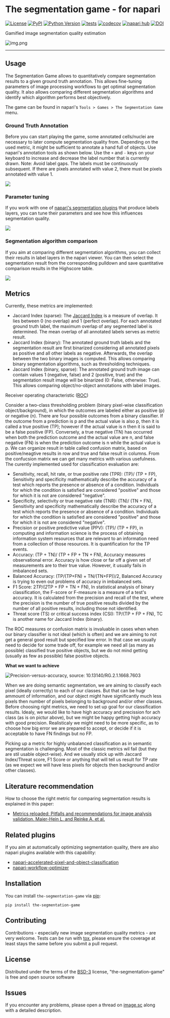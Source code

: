 # The segmentation game - for napari

[![License](https://img.shields.io/pypi/l/the-segmentation-game.svg?color=green)](https://github.com/haesleinhuepf/the-segmentation-game/raw/main/LICENSE)
[![PyPI](https://img.shields.io/pypi/v/the-segmentation-game.svg?color=green)](https://pypi.org/project/the-segmentation-game)
[![Python Version](https://img.shields.io/pypi/pyversions/the-segmentation-game.svg?color=green)](https://python.org)
[![tests](https://github.com/haesleinhuepf/the-segmentation-game/workflows/tests/badge.svg)](https://github.com/haesleinhuepf/the-segmentation-game/actions)
[![codecov](https://codecov.io/gh/haesleinhuepf/the-segmentation-game/branch/main/graph/badge.svg)](https://codecov.io/gh/haesleinhuepf/the-segmentation-game)
[![napari hub](https://img.shields.io/endpoint?url=https://api.napari-hub.org/shields/the-segmentation-game)](https://napari-hub.org/plugins/the-segmentation-game)
[![DOI](https://zenodo.org/badge/DOI/10.5281/zenodo.6588373.svg)](https://doi.org/10.5281/zenodo.6588373)

Gamified image segmentation quality estimation

![img.png](https://github.com/haesleinhuepf/the-segmentation-game/raw/main/images/screencast.gif)

----------------------------------

## Usage

The Segmentation Game allows to quantitatively compare segmentation results to a given ground truth annotation.
This allows fine-tuning parameters of image processing workflows to get optimal segmentation quality. 
It also allows comparing different segmentation algorithms and identify which algorithm performs best objectively.

The game can be found in napari's `Tools > Games > The Segmentation Game` menu.

### Ground Truth Annotation

Before you can start playing the game, some annotated cells/nuclei are necessary to later compute segmentation quality from.
Depending on the used metric, it might be sufficient to annotate a hand full of objects. 
Use napari's annotation tools as shown below. 
Use the `+` and `-` keys on your keyboard to increase and decrease the label number that is currently drawn.
Note: Avoid label gaps. The labels must be continuously subsequent. If there are pixels annotated with value 2, there must be pixels annotated with value 1.

![](https://github.com/haesleinhuepf/the-segmentation-game/raw/main/images/annotation.gif)

### Parameter tuning

If you work with one of [napari's segmentation plugins](https://www.napari-hub.org/?search=segmentation&sort=relevance&page=1) that produce labels layers,
you can tune their parameters and see how this influences segmentation quality.

![](https://github.com/haesleinhuepf/the-segmentation-game/raw/main/images/parameter_tuning.gif)

### Segmentation algorithm comparison

If you aim at comparing different segmentation algorithms, you can collect their results in label layers in the napari viewer.
You can then select the segmentation result from the corresponding pulldown and save quantitative comparison results in the Highscore table.

![](https://github.com/haesleinhuepf/the-segmentation-game/raw/main/images/algorithm_comparison.gif)

## Metrics

Currently, these metrics are implemented:
* Jaccard Index (sparse): The [Jaccard Index](https://en.wikipedia.org/wiki/Jaccard_index) is a measure of overlap. 
  It lies between 0 (no overlap) and 1 (perfect overlap). 
  For each annotated ground truth label, the maximum overlap of any segmented label is determined. 
  The mean overlap of all annotated labels serves as metric result.
* Jaccard Index (binary): The annotated ground truth labels and the segmentation result are first binarized considering all annotated pixels as positive and all other labels as negative.
  Afterwards, the overlap between the two binary images is computed. This allows comparing binary segmentation algorithms, such as thresholding techniques.
* Jaccard Index (binary, sparse): The annotated ground truth image can contain values 1 (negative, false) and 2 (positive, true) and
  the segmentation result image will be binarized (0: False, otherwise: True). This allows comparing object/no-object annotations with label images.
 
 
Receiver operating characteristic ([ROC](https://en.wikipedia.org/wiki/Receiver_operating_characteristic))
  
Consider a two-class thresholding problem (binary pixel-wise classification object/background), in which the outcomes are labeled either as positive (p) or negative (n). There are four possible outcomes from a binary classifier. If the outcome from a prediction is p and the actual value is also p, then it is called a true positive (TP); however if the actual value is n then it is said to be a false positive (FP). Conversely, a true negative (TN) has occurred when both the prediction outcome and the actual value are n, and false negative (FN) is when the prediction outcome is n while the actual value is p. We can organize result in table called confusion matrix, based on positive/neagtive results in row and true and false result in columns. From the confucsion matrix we can get many metrics with various usefulness. The curently implemented used for classification evaluation are:

* Sensitivity, recall, hit rate, or true positive rate (TPR): (TP)/ (TP + FP), Sensitivity and specificity mathematically describe the accuracy of a test which reports the presence or absence of a condition. Individuals for which the condition is satisfied are considered "positive" and those for which it is not are considered "negative".
* Specificity, selectivity or true negative rate (TNR): (TN)/ (TN + FN), Sensitivity and specificity mathematically describe the accuracy of a test which reports the presence or absence of a condition. Individuals for which the condition is satisfied are considered "positive" and those for which it is not are considered "negative".
* Precision or positive predictive value (PPV): (TP)/ (TP + FP), in computing and information science is the process of obtaining information system resources that are relevant to an information need from a collection of those resources. It is quantification for the TP events.
* Accuracy: (TP + TN)/ (TP + FP + TN + FN), Accuracy measures observational error. Accuracy is how close or far off a given set of measurements are to their true value. However, it usually fails in imbalanced sets.
* Balanced Accuracy: (TP/(TP+FN) + TN/(TN+FP))/2, Balanced Accuracy is trying to even out problems of accuracy in imbalanced sets.
* F1 Score: 2*TP/(2*TP + FP + TN + FN), In statistical analysis of binary classification, the F-score or F-measure is a measure of a test's accuracy. It is calculated from the precision and recall of the test, where the precision is the number of true positive results divided by the number of all positive results, including those not identified.
* Threat score (TS) or critical success index (CSI): TP/(TP + FP + FN), TC is another name for Jaccard Index (binary).

The ROC measures or confusion matrix is invaluable in cases when when our binary classifier is not ideal (which is often) and we are aiming to not get a general good result but specified low error. In that case we usually need to decide for some trade off, for example we need all (as many as possible) classified true positive objects, but we do not mind getting (usually as few as possible) false positive objects.

**What we want to achieve**

![Precision-versus-accuracy, source: 10.13140/RG.2.1.1668.7603](https://github.com/martinschatz-cz/the-segmentation-game/blob/main/images/Precision-versus-accuracy.png)

When we are doing semantic segmentation, we are aiming to classify each pixel (ideally correctly) to each of our classes. But that can be hugr ammount of information, and our object might have significantly much less pixels then number of pixels belonging to background and/or other classes. Before choosing right metrics, we need to set up goal for our classification results. Idealy, we would like to have high accuracy and precission for ach class (as is on pictur above), but we might be happy getting high accuracy with good precision. Realisticaly we might need to be more specific, as to choose how big error we are prepared to accept, or decide if it is acceptable to have FN findings but no FP.

Picking up a metric for highly unbalanced classification as in semantic segmentation is challenging. Most of the classic metrics wil fail (but they are stil usable object-wise). And we usually stick up with Jaccard Index/Threat score, F1 Score or anything that will tell us result for TP rate (as we expect we will have less pixels for objects then background and/or other classes).

## Literature recommendation

How to choose the right metric for comparing segmentation results is explained in this paper:
* [Metrics reloaded: Pitfalls and recommendations for image analysis validation. Maier-Hein L. and Reinke A. et al.](https://arxiv.org/abs/2206.01653)

## Related plugins

If you aim at automatically optimizing segmentation quality, there are also napari plugins available with this capability:

* [napari-accelerated-pixel-and-object-classification](https://www.napari-hub.org/plugins/napari-accelerated-pixel-and-object-classification)
* [napari-workflow-optimizer](https://www.napari-hub.org/plugins/napari-workflow-optimizer)

## Installation

You can install `the-segmentation-game` via [pip]:

    pip install the-segmentation-game

## Contributing

Contributions - especially new image segmentation quality metrics - are very welcome. Tests can be run with [tox], please ensure
the coverage at least stays the same before you submit a pull request.

## License

Distributed under the terms of the [BSD-3] license,
"the-segmentation-game" is free and open source software

## Issues

If you encounter any problems, please open a thread on [image.sc](https://image.sc) along with a detailed description.

[napari]: https://github.com/napari/napari
[Cookiecutter]: https://github.com/audreyr/cookiecutter
[@napari]: https://github.com/napari
[MIT]: http://opensource.org/licenses/MIT
[BSD-3]: http://opensource.org/licenses/BSD-3-Clause
[GNU GPL v3.0]: http://www.gnu.org/licenses/gpl-3.0.txt
[GNU LGPL v3.0]: http://www.gnu.org/licenses/lgpl-3.0.txt
[Apache Software License 2.0]: http://www.apache.org/licenses/LICENSE-2.0
[Mozilla Public License 2.0]: https://www.mozilla.org/media/MPL/2.0/index.txt
[cookiecutter-napari-plugin]: https://github.com/napari/cookiecutter-napari-plugin

[file an issue]: https://github.com/haesleinhuepf/the-segmentation-game/issues

[napari]: https://github.com/napari/napari
[tox]: https://tox.readthedocs.io/en/latest/
[pip]: https://pypi.org/project/pip/
[PyPI]: https://pypi.org/
